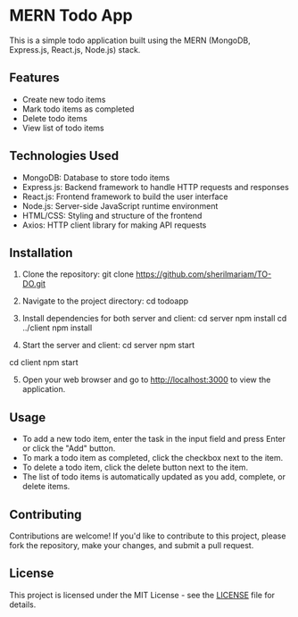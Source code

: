 # MERN Todo App

This is a simple todo application built using the MERN (MongoDB, Express.js, React.js, Node.js) stack.

## Features

- Create new todo items
- Mark todo items as completed
- Delete todo items
- View list of todo items

## Technologies Used

- MongoDB: Database to store todo items
- Express.js: Backend framework to handle HTTP requests and responses
- React.js: Frontend framework to build the user interface
- Node.js: Server-side JavaScript runtime environment
- HTML/CSS: Styling and structure of the frontend
- Axios: HTTP client library for making API requests

## Installation

1. Clone the repository:
   git clone https://github.com/sherilmariam/TO-DO.git

2. Navigate to the project directory:
  cd todoapp


3. Install dependencies for both server and client:
   cd server
  npm install
  cd ../client
  npm install


4. Start the server and client:
  cd server
  npm start

  cd client
  npm start


5. Open your web browser and go to [http://localhost:3000](http://localhost:3000) to view the application.

## Usage

- To add a new todo item, enter the task in the input field and press Enter or click the "Add" button.
- To mark a todo item as completed, click the checkbox next to the item.
- To delete a todo item, click the delete button next to the item.
- The list of todo items is automatically updated as you add, complete, or delete items.

## Contributing

Contributions are welcome! If you'd like to contribute to this project, please fork the repository, make your changes, and submit a pull request.

## License

This project is licensed under the MIT License - see the [LICENSE](LICENSE) file for details.



   
  
